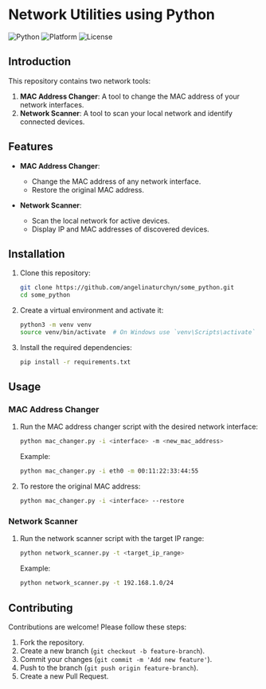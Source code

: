 # Network Utilities using Python

![Python](https://img.shields.io/badge/Python-3.8%2B-blue)
![Platform](https://img.shields.io/badge/Platform-Windows%20%7C%20Linux%20%7C%20macOS-lightgrey)
![License](https://img.shields.io/badge/License-MIT-green)


## Introduction

This repository contains two network tools:

1. **MAC Address Changer**: A tool to change the MAC address of your network interfaces.
2. **Network Scanner**: A tool to scan your local network and identify connected devices.

## Features

- **MAC Address Changer**:
  - Change the MAC address of any network interface.
  - Restore the original MAC address.

- **Network Scanner**:
  - Scan the local network for active devices.
  - Display IP and MAC addresses of discovered devices.

## Installation

1. Clone this repository:
    ```sh
    git clone https://github.com/angelinaturchyn/some_python.git
    cd some_python
    ```

2. Create a virtual environment and activate it:
    ```sh
    python3 -m venv venv
    source venv/bin/activate  # On Windows use `venv\Scripts\activate`
    ```

3. Install the required dependencies:
    ```sh
    pip install -r requirements.txt
    ```

## Usage

### MAC Address Changer

1. Run the MAC address changer script with the desired network interface:
    ```sh
    python mac_changer.py -i <interface> -m <new_mac_address>
    ```

    Example:
    ```sh
    python mac_changer.py -i eth0 -m 00:11:22:33:44:55
    ```

2. To restore the original MAC address:
    ```sh
    python mac_changer.py -i <interface> --restore
    ```

### Network Scanner

1. Run the network scanner script with the target IP range:
    ```sh
    python network_scanner.py -t <target_ip_range>
    ```

    Example:
    ```sh
    python network_scanner.py -t 192.168.1.0/24
    ```

## Contributing

Contributions are welcome! Please follow these steps:

1. Fork the repository.
2. Create a new branch (`git checkout -b feature-branch`).
3. Commit your changes (`git commit -m 'Add new feature'`).
4. Push to the branch (`git push origin feature-branch`).
5. Create a new Pull Request.




